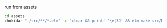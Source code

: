 
run from assets
```bash
cd assets
chokidar "./src/**/*.elm" -c "clear && printf '\e[3J' && elm make src/Main.elm --output=/dev/null" --initial
```
